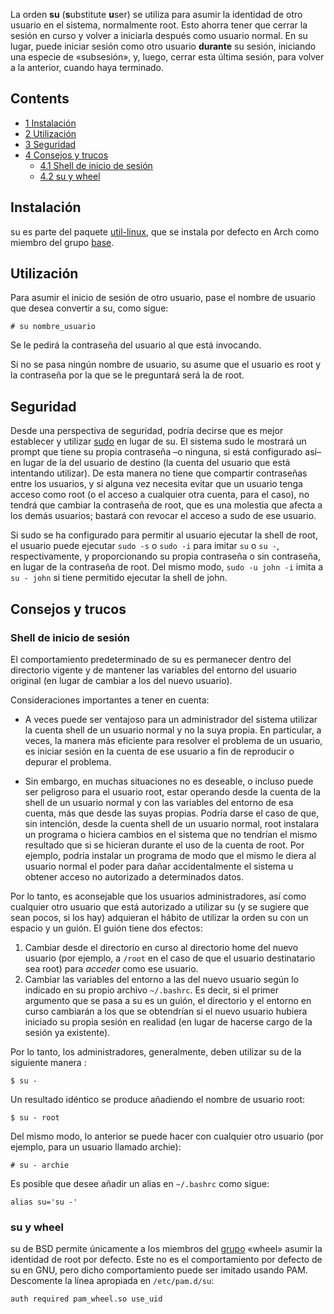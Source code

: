La orden **su** (**s**ubstitute **u**ser) se utiliza para asumir la identidad de otro usuario en el sistema, normalmente root. Esto ahorra tener que cerrar la sesión en curso y volver a iniciarla después como usuario normal. En su lugar, puede iniciar sesión como otro usuario **durante** su sesión, iniciando una especie de «subsesión», y, luego, cerrar esta última sesión, para volver a la anterior, cuando haya terminado.

## Contents

*   [1 Instalación](#Instalaci.C3.B3n)
*   [2 Utilización](#Utilizaci.C3.B3n)
*   [3 Seguridad](#Seguridad)
*   [4 Consejos y trucos](#Consejos_y_trucos)
    *   [4.1 Shell de inicio de sesión](#Shell_de_inicio_de_sesi.C3.B3n)
    *   [4.2 su y wheel](#su_y_wheel)

## Instalación

su es parte del paquete [util-linux](https://www.archlinux.org/packages/?name=util-linux), que se instala por defecto en Arch como miembro del grupo [base](https://www.archlinux.org/groups/x86_64/base/).

## Utilización

Para asumir el inicio de sesión de otro usuario, pase el nombre de usuario que desea convertir a su, como sigue:

```
# su nombre_usuario

```

Se le pedirá la contraseña del usuario al que está invocando.

Si no se pasa ningún nombre de usuario, su asume que el usuario es root y la contraseña por la que se le preguntará será la de root.

## Seguridad

Desde una perspectiva de seguridad, podría decirse que es mejor establecer y utilizar [sudo](/index.php/Sudo_(Espa%C3%B1ol) "Sudo (Español)") en lugar de su. El sistema sudo le mostrará un prompt que tiene su propia contraseña –o ninguna, si está configurado así– en lugar de la del usuario de destino (la cuenta del usuario que está intentando utilizar). De esta manera no tiene que compartir contraseñas entre los usuarios, y si alguna vez necesita evitar que un usuario tenga acceso como root (o el acceso a cualquier otra cuenta, para el caso), no tendrá que cambiar la contraseña de root, que es una molestia que afecta a los demás usuarios; bastará con revocar el acceso a sudo de ese usuario.

Si sudo se ha configurado para permitir al usuario ejecutar la shell de root, el usuario puede ejecutar `sudo -s` o `sudo -i` para imitar `su` o `su -`, respectivamente, y proporcionando su propia contraseña o sin contraseña, en lugar de la contraseña de root. Del mismo modo, `sudo -u john -i` imita a `su - john` si tiene permitido ejecutar la shell de john.

## Consejos y trucos

### Shell de inicio de sesión

El comportamiento predeterminado de su es permanecer dentro del directorio vigente y de mantener las variables del entorno del usuario original (en lugar de cambiar a los del nuevo usuario).

Consideraciones importantes a tener en cuenta:

*   A veces puede ser ventajoso para un administrador del sistema utilizar la cuenta shell de un usuario normal y no la suya propia. En particular, a veces, la manera más eficiente para resolver el problema de un usuario, es iniciar sesión en la cuenta de ese usuario a fin de reproducir o depurar el problema.

*   Sin embargo, en muchas situaciones no es deseable, o incluso puede ser peligroso para el usuario root, estar operando desde la cuenta de la shell de un usuario normal y con las variables del entorno de esa cuenta, más que desde las suyas propias. Podría darse el caso de que, sin intención, desde la cuenta shell de un usuario normal, root instalara un programa o hiciera cambios en el sistema que no tendrían el mismo resultado que si se hicieran durante el uso de la cuenta de root. Por ejemplo, podría instalar un programa de modo que el mismo le diera al usuario normal el poder para dañar accidentalmente el sistema u obtener acceso no autorizado a determinados datos.

Por lo tanto, es aconsejable que los usuarios administradores, así como cualquier otro usuario que está autorizado a utilizar su (y se sugiere que sean pocos, si los hay) adquieran el hábito de utilizar la orden su con un espacio y un guión. El guión tiene dos efectos:

1.  Cambiar desde el directorio en curso al directorio home del nuevo usuario (por ejemplo, a `/root` en el caso de que el usuario destinatario sea root) para *acceder* como ese usuario.
2.  Cambiar las variables del entorno a las del nuevo usuario según lo indicado en su propio archivo `~/.bashrc`. Es decir, si el primer argumento que se pasa a su es un guión, el directorio y el entorno en curso cambiarán a los que se obtendrían si el nuevo usuario hubiera iniciado su propia sesión en realidad (en lugar de hacerse cargo de la sesión ya existente).

Por lo tanto, los administradores, generalmente, deben utilizar su de la siguiente manera :

```
$ su -

```

Un resultado idéntico se produce añadiendo el nombre de usuario root:

```
$ su - root

```

Del mismo modo, lo anterior se puede hacer con cualquier otro usuario (por ejemplo, para un usuario llamado archie):

```
# su - archie

```

Es posible que desee añadir un alias en `~/.bashrc` como sigue:

```
alias su='su -'

```

### su y wheel

su de BSD permite únicamente a los miembros del [grupo](/index.php/Users_and_Groups_(Espa%C3%B1ol) "Users and Groups (Español)") «wheel» asumir la identidad de root por defecto. Este no es el comportamiento por defecto de su en GNU, pero dicho comportamiento puede ser imitado usando PAM. Descomente la línea apropiada en `/etc/pam.d/su`:

```
auth required pam_wheel.so use_uid

```